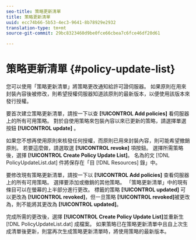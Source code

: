 ```yaml
---
seo-title: 策略更新清單
title: 策略更新清單
uuid: ecc74b66-5b53-4ec3-9641-8b78929e2932
translation-type: tm+mt
source-git-commit: 29bc8323460d9be0fce66cbea7c6fce46df20d61

---
```



# 策略更新清單 {#policy-update-list}

您可以使用「策略更新清單」將策略更改通知給許可證伺服器。 如果原則在用來封裝內容後被修改，則希望授權伺服器知道該原則的最新版本，以便使用該版本來發行授權。

要首次建立策略更新清單，請按一下以查 **[!UICONTROL Add policies]** 看伺服器上的所有可用策略。 對於自使用策略來包裝內容以來已更新的策略，請選擇單選按鈕 **[!UICONTROL update]** 。

如果您不想再使用原則來核發任何授權，而原則已用來封裝內容，則可能希望撤銷原則。 若要這麼做，請選取選 **[!UICONTROL revoke]** 項按鈕。 選擇所需策略後，選擇 **[!UICONTROL Create Policy Update List]**。 名為的文 [!DNL PolicyUpdateList.dat] 件將保存在「目 [!DNL Resources] 錄」中。

要修改現有策略更新清單，請按一下以 **[!UICONTROL Add policies]** 查看伺服器上的所有可用策略。 選擇要添加或撤銷的其他策略。 「策略更新清單」中的現有條目可以在螢幕的上半部分進行更改。 標籤的策略 **[!UICONTROL updated]** 可以更改為 **[!UICONTROL revoked]**，但一旦策略 **[!UICONTROL revoked]**&#x200B;被更改為，則不能將其更改為 **[!UICONTROL updated]**。

完成所需的更改後，選擇 **[!UICONTROL Create Policy Update List]**&#x200B;並重新生 [!DNL PolicyUpdateList.dat] 成檔案。 如果策略已在策略更新清單中且自上次生成清單後更新，則當再次生成策略更新清單時，將使用策略的最新版本。
